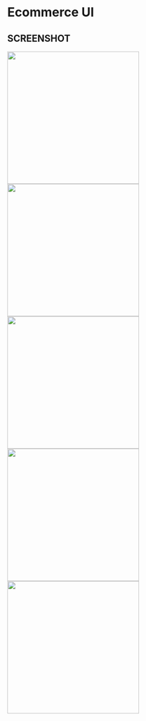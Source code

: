 # Ecommerce UI




## SCREENSHOT

<div>
  <img src = "https://user-images.githubusercontent.com/52107131/147831684-384a1b35-d7f1-4c76-b79d-6bd04616a7dc.png" height = '300'>
    <img src = "https://user-images.githubusercontent.com/52107131/147831695-77ff3789-80c3-43ba-9266-c603b30e5f83.png" height = '300'>
    <img src = "https://user-images.githubusercontent.com/52107131/147831697-41637e49-57a5-4aa7-8882-c5a7da1e511d.png" height = '300'>
    <img src = "https://user-images.githubusercontent.com/52107131/147831702-93fa3fae-0e90-43f4-a9cf-1b71c5468fa1.png" height = '300'>
  <img src = "https://user-images.githubusercontent.com/52107131/147831713-e5beb3af-f0f4-4bb2-8bc1-3852fb7ae48d.png" height = '300'>

</div>
